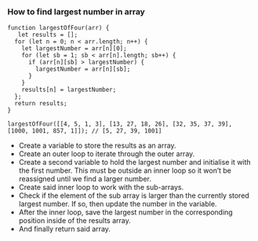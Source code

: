 ### How to find largest number in array
```
function largestOfFour(arr) {
   let results = [];
  for (let n = 0; n < arr.length; n++) {
    let largestNumber = arr[n][0];
    for (let sb = 1; sb < arr[n].length; sb++) {
      if (arr[n][sb] > largestNumber) {
        largestNumber = arr[n][sb];
      }
    }
    results[n] = largestNumber;
  };
  return results;
}

largestOfFour([[4, 5, 1, 3], [13, 27, 18, 26], [32, 35, 37, 39], [1000, 1001, 857, 1]]); // [5, 27, 39, 1001]
```
* Create a variable to store the results as an array.
* Create an outer loop to iterate through the outer array.
* Create a second variable to hold the largest number and initialise it with the first number. This must be outside an inner loop so it won’t be reassigned until we find a larger number.
* Create said inner loop to work with the sub-arrays.
* Check if the element of the sub array is larger than the currently stored largest number. If so, then update the number in the variable.
* After the inner loop, save the largest number in the corresponding position inside of the results array.
* And finally return said array.